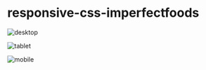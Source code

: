 # responsive-css-imperfectfoods

![desktop](https://user-images.githubusercontent.com/51416773/142955257-7a54498c-c349-41b9-9f22-686aed19e067.png)

![tablet](https://user-images.githubusercontent.com/51416773/142955245-70e9da78-2089-43bc-a582-5f1a5e086bdc.png)

![mobile](https://user-images.githubusercontent.com/51416773/142955248-aae790d1-453e-4af6-896e-8073b1e0f37b.png)

